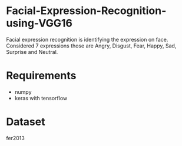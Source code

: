 # Facial-Expression-Recognition-using-VGG16
Facial expression recognition is identifying the expression on face. Considered 7 expressions those are Angry, Disgust, Fear, Happy, Sad, Surprise and Neutral.

# Requirements
* numpy
* keras with tensorflow

# Dataset
fer2013
